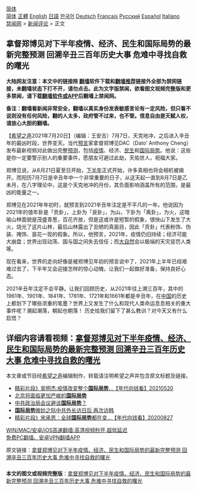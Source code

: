  <!-- 面包屑导航 --> <div class="breadcrumb"><!-- GTranslate: https://gtranslate.io/ -->  <div class="switcher notranslate">  <div class="selected">  <a href="#" onclick="return false;"> 简体</a>  </div>  <div class="option">  <a href="https://www.bannedbook.org" onclick="doGTranslate('zh-CN|zh-CN');jQuery('div.switcher div.selected a').html(jQuery(this).html());return false;" title="简体中文" class="nturl selected"> 简体</a>  <a href="https://www.bannedbook.org/zh-tw/" onclick="doGTranslate('zh-CN|zh-TW');jQuery('div.switcher div.selected a').html(jQuery(this).html());return false;" title="繁體中文" class="nturl"> 正體</a>  <a href="https://www.bannedbook.org/en/" onclick="doGTranslate('zh-CN|en');jQuery('div.switcher div.selected a').html(jQuery(this).html());return false;" title="English" class="nturl"> English</a>  <a href="https://www.bannedbook.org/ja/" onclick="doGTranslate('zh-CN|ja');jQuery('div.switcher div.selected a').html(jQuery(this).html());return false;" title="日本語" class="nturl"> 日語</a>  <a href="https://www.bannedbook.org/ko/" onclick="doGTranslate('zh-CN|ko');jQuery('div.switcher div.selected a').html(jQuery(this).html());return false;" title="한국어" class="nturl"> 한국어</a>  <a href="https://www.bannedbook.org/de/" onclick="doGTranslate('zh-CN|de');jQuery('div.switcher div.selected a').html(jQuery(this).html());return false;" title="Deutsch" class="nturl"> Deutsch</a>  <a href="https://www.bannedbook.org/fr/" onclick="doGTranslate('zh-CN|fr');jQuery('div.switcher div.selected a').html(jQuery(this).html());return false;" title="Français" class="nturl"> Français</a>  <a href="https://www.bannedbook.org/ru/" onclick="doGTranslate('zh-CN|ru');jQuery('div.switcher div.selected a').html(jQuery(this).html());return false;" title="Русский" class="nturl"> Русский</a>  <a href="https://www.bannedbook.org/es/" onclick="doGTranslate('zh-CN|es');jQuery('div.switcher div.selected a').html(jQuery(this).html());return false;" title="Español" class="nturl"> Español</a>  <a href="https://www.bannedbook.org/it/" onclick="doGTranslate('zh-CN|it');jQuery('div.switcher div.selected a').html(jQuery(this).html());return false;" title="Italiano" class="nturl"> Italiano</a>  </div>  </div>      <div class='breadcrumb-sub'><!-- Breadcrumb NavXT 6.3.0 --> <a href="https://www.bannedbook.org/" class="home">禁闻网</a> &gt; <a href="https://www.bannedbook.org/bnews/comments/" class="category">新闻评论</a> &gt; 正文</div></div><h2>拿督郑博见对下半年疫情、经济、民生和国际局势的最新完整预测 回溯辛丑三百年历史大事 危难中寻找自救的曙光</h2> <p class="notice"><b>大陆网友注意：本文中的链接除 <a href="https://github.com/bannedbook/fanqiang" >翻墙</a>软件下载和<a href="https://github.com/killgcd/justmysocks/blob/master/README.md">翻墙推荐</a>链接外全部为禁网链接，未翻墙状态下打不开，请勿点击。此为文字版禁闻，欲看图文视频完整版和更多禁闻，请下载<a href="https://github.com/bannedbook/fanqiang">翻墙软件或APP</a>后翻墙上禁闻网。</p><p>备注：翻墙看新闻非常安全，翻墙以真实身份发表敏感言论有一定风险，但只看不说则没有任何风险，翻的人太多，政府管不过来，也不管。信息自由是天赋人权，请放心大胆的翻墙。</b></p>  <div class="entry"> <p>【<span class='wp_keywordlink_affiliate'><a href="https://www.soundofhope.org" title="希望之声" target="_blank">希望之声</a></span>2021年7月20日】（编辑：王安吉）7月7日，天克地冲，之后进入辛丑年的最凶时段，世界变天。当代<span class='wp_keywordlink'><a href="https://www.bannedbook.org/forum5/" title="预言玄学禁书下载" rel="nofollow">预言</a></span>家拿督郑博见DAC（Dato’ Anthony Cheng）发布最新视频对此做出完整<a href="https://www.bannedbook.org/bnews/tag/%E9%A2%84%E6%B5%8B/" class="st_tag internal_tag" rel="tag" title="标签 预测 下的日志">预测</a>，包括<a href="https://www.bannedbook.org/bnews/tag/%E7%96%AB%E6%83%85/" class="st_tag internal_tag" rel="tag" title="标签 疫情 下的日志">疫情</a>、经济、<a href="https://www.bannedbook.org/bnews/tag/%E6%B0%91%E7%94%9F/" class="st_tag internal_tag" rel="tag" title="标签 民生 下的日志">民生</a>和<a href="https://www.bannedbook.org/bnews/tag/%E5%9B%BD%E9%99%85%E5%B1%80%E5%8A%BF/" class="st_tag internal_tag" rel="tag" title="标签 国际局势 下的日志">国际局势</a>。他说：这些是你一定要警示别人的重要事件，愿朋友可避过此劫，天佑世人，祝福大家。</p> <p>郑博见说，从6月21日夏至日开始，<a href="https://www.bannedbook.org/bnews/tag/%E4%B8%8B%E5%8D%8A%E5%B9%B4/" class="st_tag internal_tag" rel="tag" title="标签 下半年 下的日志">下半年</a>正式开始，许多真相也将会相机被揭开。而阳历7月7日是辛丑年中一个非常重要的日子，从这天起一直到8月7日是乙未月，在八字理论中，这是个天克地冲的月份，其负面影响涵盖所有的范围，是最凶的能量之一。 </p>  <p>郑博见在2021年年初时，就预言到2021辛丑年注定是不平凡的一年。他说因为2021年的值年卦是「贲卦」，上卦为「艮卦」，为山，下卦为「离卦」，为火，这暗喻山林面貌是茂盛青葱，百花齐放，但是这或许是短暂的假象，很快山下发生了大火，烧光了这片山林，最后山林露出了丑陋的真面目，因此「贲卦」代表粉饰、伪装、掩饰、昙花一现的假象。所以，他预言，2021年，疫情仍旧持续；经济可能大崩盘；世界出现动荡、国与国之间失去信任；而<a href="https://www.bannedbook.org/bnews/tag/%e5%a4%a7%e8%87%aa%e7%84%b6/" class="st_tag internal_tag" rel="tag" title="标签 大自然 下的日志">大自然</a>会以极端的天灾惩罚人类等。</p> <p>现在看来，世界的走向好像是被郑博见年初的预言说中了，2021年上半年已经艰难过去了，下半年又会迎接怎样的惊心动魄，让我们一起做好准备，保持良好心态。</p>  <p>2021辛丑年注定不会平静。让我们回顾历史，从2021年往上溯三百年，其中的1961年、1901年、1841年、1781年、1721年和1661年都是辛丑年，在<span class='wp_keywordlink_affiliate'><a href="https://www.bannedbook.org/" title="中国" target="_blank">中国</a></span>的历史上都划下了哪些浓重的笔墨？世界上又发生了什么和现代人类命运息息相关的重大事件呢？潮起潮落，朝起也朝落！ 历史给我们留下了甚么教训？对今天又有什么启悟？</p> <h2><strong>详细内容请看视频：<a href="https://www.youtube.com/watch?v=KbsujfG4pyE">拿督郑博见对下半年疫情、经济、民生和国际局势的最新完整预测 回溯辛丑三百年历史大事 危难中寻找自救的曙光</a></strong></h2> <p>本文章或节目经<a href="https://www.bannedbook.org/bnews/tag/%e5%b8%8c%e6%9c%9b%e4%b9%8b%e5%a3%b0/" class="st_tag internal_tag" rel="tag" title="标签 希望之声 下的日志">希望之声</a>编辑制作，转载请注明希望之声并包含原文标题及链接。 </p>  <ul class='op-related-articles' title='相关阅读'> <li><a href='https://www.bannedbook.org/bnews/taiwannews/20210520/1550581.html' target='_blank'>精彩片段》吴明杰:疫情改变整个<b>国际局势</b>...【年代向钱看】20210520</a></li> <li><a href='https://www.bannedbook.org/bnews/comments/20210418/1528716.html' target='_blank'>北京将面临更加严峻的<b>国际局势</b></a></li> <li><a href='https://www.bannedbook.org/bnews/ssgc/20210331/1516783.html' target='_blank'>中共政治局会议避谈<b>国际局势</b>？</a></li> <li><a href='https://www.bannedbook.org/bnews/worldnews/20201125/1437033.html' target='_blank'><b>国际局势</b>微妙之际中共外长访日后 再次访韩</a></li> <li><a href='https://www.bannedbook.org/bnews/taiwannews/20200827/1386842.html' target='_blank'>精彩片段》宋承恩：全球<b>国际局势</b>都在变...【年代向钱看】20200827</a></li> </ul> <p class="texttj"> <a href="https://github.com/bannedbook/fanqiang/wiki/V2ray%E6%9C%BA%E5%9C%BA" target="_blank">WIN/MAC/安卓/iOS高速翻墙:高清视频秒开,超低延迟</a><br/> <a href="https://github.com/bannedbook/fanqiang/wiki/%E7%A6%81%E9%97%BB%E7%BD%91%E5%AE%89%E5%8D%93%E7%BF%BB%E5%A2%99%E6%96%B0%E9%97%BBAPP" target="_blank">免费PC翻墙、安卓VPN翻墙APP</a></p><p>原文链接：<a class="src_link"  href="https://www.soundofhope.org/post/527510" target="_blank">拿督郑博见对下半年疫情、经济、民生和国际局势的最新完整预测 回溯辛丑三百年历史大事 危难中寻找自救的曙光</a></p> <a name='sharetosocial'></a>  <div style="margin-bottom:5px;padding-bottom:5px;clear:both"> <div id="archive-pix-1" class="banner-ads"> <!-- AuctionX Display platform tag START --> <div id="26318x728x90x621x_ADSLOT2" clicktrack="%%CLICK_URL_ESC%%"></div> <!-- AuctionX Display platform tag END --> </div> <div id="archive-pix-2" class="banner-ads"> <!-- AuctionX Display platform tag START --> <div id="26315x300x250x621x_ADSLOT2" clicktrack="%%CLICK_URL_ESC%%"></div> <!-- AuctionX Display platform tag END --> </div> </div>  <div id="archive-pix-1" class="banner-ads"> <!-- AuctionX Display platform tag START --> <div id="26318x728x90x621x_ADSLOT3" clicktrack="%%CLICK_URL_ESC%%"></div> <!-- AuctionX Display platform tag END --> </div> <div><b>本文的图文或视频完整版</b>：<a href='https://www.bannedbook.org/bnews/comments/20210721/1591009.html'>拿督郑博见对下半年疫情、经济、民生和国际局势的最新完整预测 回溯辛丑三百年历史大事 危难中寻找自救的曙光</a></div>  </div><!--END ENTRY--> 